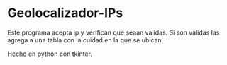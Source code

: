 # Geolocalizador-IPs

Este programa acepta ip y verifican que seaan validas. Si son validas las agrega a una tabla con la cuidad en la que se ubican.

Hecho en python  con tkinter.
